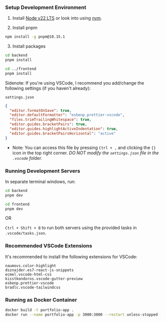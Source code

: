 ### Setup Development Environment

1. Install [Node v22 LTS](https://nodejs.org/en/download) or look into using [nvm](https://github.com/coreybutler/nvm-windows).

2. Install pnpm

```bash
npm install -g pnpm@10.15.1
```

3. Install packages

```bash
cd backend
pnpm install

cd ../frontend
pnpm install
```

Sidenote:
If you're using VSCode, I recommend you add/change the following settings (if you haven't already):

`settings.json`

```json
{
  "editor.formatOnSave": true,
  "editor.defaultFormatter": "esbenp.prettier-vscode",
  "files.trimTrailingWhitespace": true,
  "editor.guides.bracketPairs": true,
  "editor.guides.highlightActiveIndentation": true,
  "editor.guides.bracketPairsHorizontal": "active"
}
```

- Note: You can access this file by pressing `Ctrl + ,` and clicking the `{}` icon in the top right corner. _DO NOT modify the `settings.json` file in the `.vscode` folder._

### Running Development Servers

In separate terminal windows, run:

```bash
cd backend
pnpm dev

cd frontend
pnpm dev
```

OR

`Ctrl + Shift + B` to run both servers using the provided tasks in `.vscode/tasks.json`.

### Recommended VSCode Extensions

It's recommended to install the following extensions for VSCode:

```text
naumovs.color-highlight
dsznajder.es7-react-js-snippets
ecmel.vscode-html-css
kisstkondoros.vscode-gutter-preview
esbenp.prettier-vscode
bradlc.vscode-tailwindcss
```

### Running as Docker Container

```bash
docker build -t portfolio-app .
docker run --name portfolio-app -p 3000:3000 --restart unless-stopped -d portfolio-app
```
